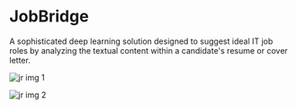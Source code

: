 # JobBridge
A sophisticated deep learning solution designed to suggest ideal IT job roles by analyzing the textual content within a candidate's resume or cover letter.

![jr img 1](https://github.com/nishita02/JobBridge/assets/117457277/1543fe13-dda0-4564-9042-15a44d33d34d)

![jr img 2](https://github.com/nishita02/JobBridge/assets/117457277/256ee43b-eb50-46d4-a878-8c212b6b7a89)
